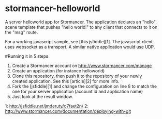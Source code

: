 # stormancer-helloworld

A server helloworld app for Stormancer. The application declares an "hello" scene template that pushes "hello world!" to any client that connects to it on the "msg" route.

For a working javascript sample, see [this jsfiddle][1]. The javascript client uses websocket as a transport. A similar native application would use UDP.

#Running it in 5 steps
1. Create a Stormancer account on http://www.stormancer.com/manage
2. Create an application (for instance helloworld)
3. Clone this repository, then push it to the repository of your newly created application. See this [article][2] for more info.
4. Fork the [jsfiddle][1] and change the configuration on line 8 to match the one for your server application (account id and application name)
5. Just look at the result window.


1: http://jsfiddle.net/jmderuty/o7faet2n/
2: http://www.stormancer.com/documentation/deploying-with-git
